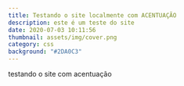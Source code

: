 ```yaml
---
title: Testando o site localmente com ACENTUAÇÃO
description: este é um teste do site
date: 2020-07-03 10:11:56
thumbnail: assets/img/cover.png
category: css
background: "#2DA0C3"
---
```

testando o site com acentuação